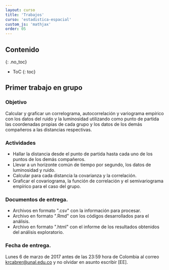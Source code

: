 ```yaml
---
layout: curso
title: 'Trabajos'
curso: 'estadistica-espacial'
custom_js: 'mathjax'
order: 05
---
```



## Contenido
{: .no_toc}

* ToC
{: toc}

## Primer trabajo en grupo

### Objetivo

Calcular y graficar un correlograma, autocorrelación y
variograma empírico con los datos del ruido y
la luminosidad utilizando como punto de partida las coordenadas
propias de cada grupo y los datos de los demás compañeros
a las distancias respectivas.

### Actividades

- Hallar la distancia desde el punto de partida hasta cada uno
  de los puntos de los demás compañeros.
- Llevar a un horizonte común de tiempo por segundo, los datos
  de luminosidad y ruido.
- Calcular para cada distancia la covarianza y la correlación.
- Graficar el covariograma, la función de correlación y el
   semivariograma empírico para el caso del grupo.   


### Documentos de entrega.

- Archivos en formato ".csv" con la información para procesar.
- Archivo en formato ".Rmd" con los códigos desarrollados para
  el análisis.
- Archivo en formato ".html"  con el informe de los resultados
  obtenidos del análisis exploratorio.

### Fecha de entrega.

Lunes 6 de marzo de 2017 antes de las 23:59 hora de Colombia al
correo krcabrer@unal.edu.co y no olvidar en asunto escribir [EE].
